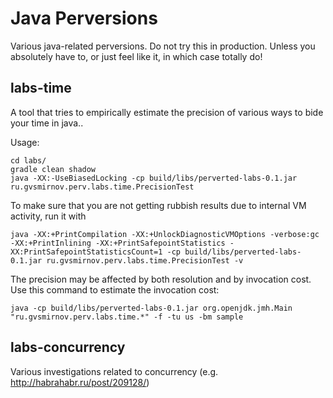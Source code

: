 Java Perversions
================

Various java-related perversions. Do not try this in production. Unless you absolutely have to, or just feel like it, in which case totally do!

labs-time
----------------
A tool that tries to empirically estimate the precision of various ways to bide your time in java..

Usage:
```
cd labs/
gradle clean shadow
java -XX:-UseBiasedLocking -cp build/libs/perverted-labs-0.1.jar ru.gvsmirnov.perv.labs.time.PrecisionTest
```


To make sure that you are not getting rubbish results due to internal VM activity, run it with
```
java -XX:+PrintCompilation -XX:+UnlockDiagnosticVMOptions -verbose:gc -XX:+PrintInlining -XX:+PrintSafepointStatistics -XX:PrintSafepointStatisticsCount=1 -cp build/libs/perverted-labs-0.1.jar ru.gvsmirnov.perv.labs.time.PrecisionTest -v
```

The precision may be affected by both resolution and by invocation cost. Use this command to estimate the invocation cost:
```
java -cp build/libs/perverted-labs-0.1.jar org.openjdk.jmh.Main "ru.gvsmirnov.perv.labs.time.*" -f -tu us -bm sample
```

labs-concurrency
------------------
Various investigations related to concurrency (e.g. http://habrahabr.ru/post/209128/)
